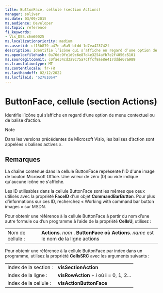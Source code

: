 ```yaml
---
title: ButtonFace, cellule (section Actions)
manager: soliver
ms.date: 03/09/2015
ms.audience: Developer
ms.topic: reference
f1_keywords:
- Vis_DSS.chm60025
ms.localizationpriority: medium
ms.assetid: cf15b879-a47e-a5a5-bfdd-1d7ea423742f
description: Identifie l’icône qui s’affiche en regard d’une option de menu contextuel ou de balise d’action.
ms.openlocfilehash: 0a76dc9fe1d9c6e87d4e3254afb7e2f4056c5101
ms.sourcegitcommit: c0fae34cd3a9c75a7cffcf9ae8e417ddde07a989
ms.translationtype: MT
ms.contentlocale: fr-FR
ms.lasthandoff: 02/12/2022
ms.locfileid: "62781064"
---
```

# <a name="buttonface-cell-actions-section"></a>ButtonFace, cellule (section Actions)

Identifie l’icône qui s’affiche en regard d’une option de menu contextuel ou de balise d’action.
  
> [!NOTE]
> Dans les versions précédentes de Microsoft Visio, les balises d’action sont appelées « balises actives ». 
  
## <a name="remarks"></a>Remarques

La chaîne contenue dans la cellule ButtonFace représente l'ID d'une image de bouton Microsoft Office. Une valeur de zéro (0) ou vide indique qu'aucune icône ne s'affiche. 
  
Les ID utilisables dans la cellule ButtonFace sont les mêmes que ceux utilisés avec la propriété **FaceID** d'un objet **CommandBarButton**. Pour plus d’informations sur ces ID, recherchez « Working with command bar button images » sur MSDN. 
  
Pour obtenir une référence à la cellule ButtonFace à partir du nom d’une autre formule ou d’un programme à l’aide de la propriété **CellsU**, utilisez : 
  
|||
|:-----|:-----|
|Nom de cellule :  <br/> |**Actions**.  *nom*  . **ButtonFace où** **Actions**.  *name*  est le nom de la ligne actions  <br/> |
   
Pour obtenir une référence à la cellule ButtonFace par index dans un programme, utilisez la propriété **CellsSRC** avec les arguments suivants : 
  
|||
|:-----|:-----|
|Index de la section :  <br/> |**visSectionAction** <br/> |
|Index de la ligne :  <br/> |**visRowAction** +   *i* où **i** = 0, 1, 2... |
|Index de la cellule :  <br/> |**visActionButtonFace** <br/> |
   


